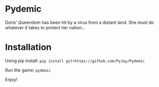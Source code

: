 # Pydemic

Doris' Queendom has been hit by a virus from a distant land.
She must do whatever it takes to protect her nation...

# Installation
Using pip install:
`pip install git+https://github.com/PyJay/Pydemic`

Run the game:
`pydemic`

Enjoy!
